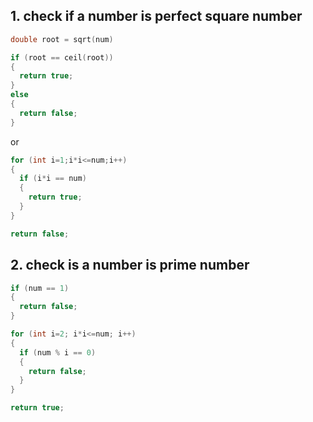 ## 1. check if a number is perfect square number

```c++
double root = sqrt(num)

if (root == ceil(root))
{
  return true;
}
else
{
  return false;
}
```

or 

```c++
for (int i=1;i*i<=num;i++)
{
  if (i*i == num)
  {
    return true;
  }
}

return false;
```

## 2. check is a number is prime number

```c++
if (num == 1)
{
  return false;
}

for (int i=2; i*i<=num; i++)
{
  if (num % i == 0)
  {
    return false;
  }
}

return true;
```
